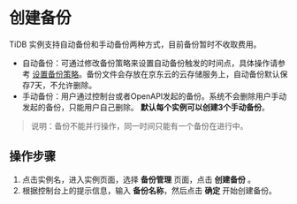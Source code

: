 # 创建备份
TiDB 实例支持自动备份和手动备份两种方式，目前备份暂时不收取费用。
- 自动备份：可通过修改备份策略来设置自动备份触发的时间点，具体操作请参考 [设置备份策略](Modify-Backup-Strategy.md)。备份文件会存放在京东云的云存储服务上，自动备份默认保存7天，不允许删除。
- 手动备份：用户通过控制台或者OpenAPI发起的备份。系统不会删除用户手动发起的备份，只能用户自己删除。 **默认每个实例可以创建3个手动备份**。

>说明：备份不能并行操作，同一时间只能有一个备份在进行中。

## 操作步骤 
1. 点击实例名，进入实例页面，选择 **备份管理** 页面，点击 **创建备份** 。
2. 根据控制台上的提示信息，输入 **备份名称**，然后点击 **确定** 开始创建备份。

<!-- ![创建备份](../../../../../image/TiDB/create-backup-1.png) -->
<!-- ![创建备份](../../../../../image/TiDB/create-backup-2.png) -->
